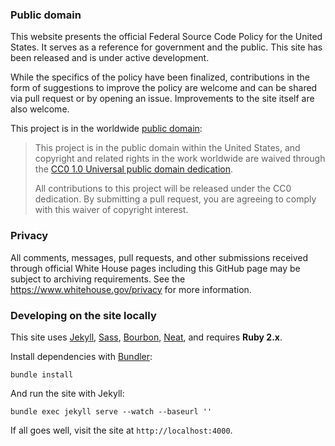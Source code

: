### Public domain

This website presents the official Federal Source Code Policy for the United States. It serves as a reference for government and the public. This site has been released and is under active development.

While the specifics of the policy have been finalized, contributions in the form of suggestions to improve the policy are welcome and can be shared via pull request or by opening an issue.  Improvements to the site itself are also welcome. 

This project is in the worldwide [public domain](LICENSE.md):

> This project is in the public domain within the United States, and copyright and related rights in the work worldwide are waived through the [CC0 1.0 Universal public domain dedication](https://creativecommons.org/publicdomain/zero/1.0/).
>
> All contributions to this project will be released under the CC0 dedication. By submitting a pull request, you are agreeing to comply with this waiver of copyright interest.

### Privacy

All comments, messages, pull requests, and other submissions received through official White House pages including this GitHub page may be subject to archiving requirements. See the https://www.whitehouse.gov/privacy for more information.

### Developing on the site locally

This site uses [Jekyll](http://jekyllrb.com), [Sass](http://sass-lang.com), [Bourbon](http://bourbon.io), [Neat](http://neat.bourbon.io), and requires **Ruby 2.x**.

Install dependencies with [Bundler](http://bundler.io/):

```
bundle install
```

And run the site with Jekyll:

```
bundle exec jekyll serve --watch --baseurl ''
```

If all goes well, visit the site at `http://localhost:4000`.
